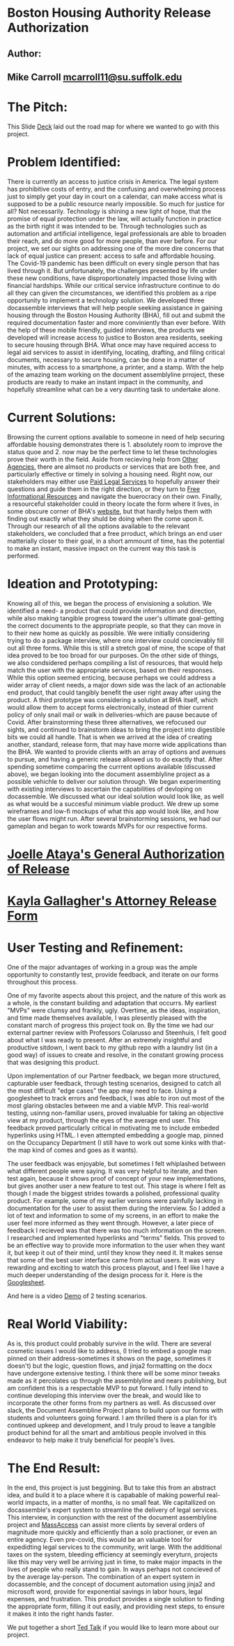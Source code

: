 # Boston Housing Authority Release Authorization
## Author:
## Mike Carroll       mcarroll11@su.suffolk.edu

# The Pitch:
This Slide <a href="https://docs.google.com/presentation/d/1KKZd9GNPwF8sTqx4ZWrBGwT4BzJtNR34_y1QoP8aU-c/edit#slide=id.g9d4fd5d06a_0_310">Deck</a> laid out the road map for where we wanted to go with this project. 

# Problem Identified:
  There is currently an access to justice crisis in America. The legal system has prohibitive costs of entry, and the confusing and overwhelming process just to simply get your day in court on a calendar, can make access what is supposed to be a public resource nearly impossible. So much for justice for all? Not necessarily. Technology is shining a new light of hope, that the promise of equal protection under the law, will actually function in practice as the birth right it was intended to be. Through technologies such as automation and artificial intelligence, legal professionals are able to broaden their reach, and do more good for more people, than ever before. 
    For our project, we set our sights on addressing one of the more dire concerns that lack of equal justice can present: access to safe and affordable housing. The Covid-19 pandemic has been difficult on every single person that has lived through it. But unfortunately, the challenges presented by life under these new conditions, have disproportionately impacted those living with financial hardships. While our critical service infrastructure continue to do all they can given the circumstances, we identified this problem as a ripe opportunity to implement a technology solution.
     We developed three docassemble interviews that will help people seeking assistance in gaining housing through the Boston Housing Authority (BHA), fill out and submit the required documentation faster and more conviniently than ever before. With the help of these mobile friendly, guided interviews, the products we developed will increase access to justice to Boston area residents, seeking to secure housing through BHA. What once may have required access to legal aid services to assist in identifying, locating, drafting, and filing critical documents, necessary to secure housing, can be done in a matter of minutes, with access to a smartphone, a printer, and a stamp. With the help of the amazing team working on the document assemblyline prroject, these products are ready to make an instant impact in the community, and hopefully streamline what can be a very daunting task to undertake alone. 
     
# Current Solutions:
Browsing the current options available to someone in need of help securing affordable housing demonstrates there is 1. absolutely room to improve the status quoe and 2. now may be the perfect time to let these technologies prove their worth in the field. Aside from recieving help from <a href="https://www.metrohousingboston.org/">Other Agencies</a>, there are almsot no products or services that are both free, and particularly effective or timely in solving a housing need. Right now, our stakeholders may either use <a href="https://www.justanswer.com/sip/housing-assistance?r=ppc|ga|3|||&JPKW=section%208%20assistance&JPDC=S&JPST=&JPAD=385612362882&JPMT=b&JPNW=g&JPAF=txt&JPRC=1&JPCD=&JPOP=&cmpid=55269528&agid=2380810488&fiid=&tgtid=kwd-1724794286&ntw=g&dvc=c&r=ppc|ga|3|||&JPKW=section%208%20assistance&JPDC=S&JPST=&JPAD=385612362882&JPMT=b&JPNW=g&JPAF=txt&JPRC=1&JPCD=&JPOP=&cmpid=55269528&agid=2380810488&fiid=&tgtid=kwd-1724794286&ntw=g&dvc=c&gclid=CjwKCAiAoOz-BRBdEiwAyuvA640iiEIbuzF_uEvwxn6oJyzzxULNWjiAIYzxvIOe-E1DolaawxZm6RoCwwYQAvD_BwE&__cf_chl_jschl_tk__=28d2b9cc646a56d1214a56226fa994fef83f118c-1608204150-0-AVHJEDLzRR4N2M1GlgA68eZ2ZFelKLTL7VscDgNn5rXZy_4L_ICsK7D3gMKVFM_Y9cQjl-KLpRsBa8jep9z3nID0uLNu23iLilO2WIyqdlL7tYJqJemR4-6IfR4GCaCd8bGq64oOn0VeI9lr2xR3cTqjY-P1NHt-4is3L8gQDXh27KWh-Is1d1OFZVY1X2VMUjhKtxDexO5KJ6e35MvkijId--2uJqvmdthUEaAoI7l0pmmCSBsccAMIM5Iq6JEW_hyUvz7jm2EKT5oMKkUsD7fD7ajMeflqxteysw1E17eCCA7SKoudFsjOxJXFz7fw6vGyIAj9xYVqapaD94wen99OgxAEExKTeJAB5mtLUCv5sxe4NbwyzC5JHDk5h6hnGV_sj2pAP10aTuwNx9yv9YV6PHNRQyJ7-xA95vKvgom0xLwJRIsuy23zUW_XaGYCZflAT-HOtFhU97k0fFLD4E0e-S91xOmkNwcxNMiaIxGZSi70WJOo4vLXArJq6qXA6CPXGZS-4rs_iKEsAr_KXe_UgHPpAm1CaduW3qwYuuZx20BFIc8Dq0-7-4oYbaQVdQ67D9Vt564_zahM2M-DRNtFOqr-SXQYyUXLbRmqL2bujlCcDUmn1E5e0Jrz97EMetv5WgR4Si5uY8TdP7aAhml0xXx7zBwTnuAJ_K20W0xCX7n487BXEMOO5HHb19QJDv1yOtCRHhOj8SKIroNSs3ppfBPwCOo4mKXRxluQYVMeH5t8vLmOaRagMNZEICa2_3XnrTHhmh5eZl74QlVD_LvBuyVs_dn_sTaSrzqrFjHRoOZRr1eDG5g6UWK1Alfzq2fWw2KgkczDBww2IW7drfrWD935qYq680pw3Pqqhcj8lAbBDhHFWxAZoKpk4tMUJf1yCgF-JNZgPmnfVE_8-poNTGpaygaYSRCk8b6E7K6rS9NrGHBdEh8SS3qNUo9CoulIFWcDph8KK24PwwqXl0iFA26HktbmOzw3wCkDPU0igiRvEYNyYlgNhAHUC_c0bUyXw4lfztFgyhnr8zXCk-4">Paid Legal Services</a> to hopefully answer their questions and guide them in the right direction, or they turn to <a href="https://affordablehousingonline.com/housing-authority/Massachusetts/Boston-Housing-Authority/MA002">Free Informational Resources</a> and navigate the buerocracy on their own. Finally, a resourceful stakeholder could in theory locate the form where it lives, in some obscure corner of BHA's <a href="http://www.bostonhousing.org/BHA/media/Documents/Applicants/Application%20Documents/Authorize-to-release2015.pdf">website</a>, but that hardly helps them with finding out exactly what they shuld be doing when the come upon it.  Through our research of all the options available to the relevant stakeholders, we concluded that a free prroduct, which brings an end user matterially closer to their goal, in a short ammount of time, has the potential to make an instant, massive impact on the current way this task is performed.  

# Ideation and Prototyping:

Knowing all of this, we began the process of envisioning a solution. We identified a need- a product that could provide information and direction, while also making tangible progress toward the user's ultimate goal-getting the correct documents to the appropriate people, so that they can move in to their new home as quickly as possible. We were initially considering trying to do a package interview, where one interview could concievably fill out all three forms. While this is still a stretch goal of mine, the scope of that idea proved to be too broad for our purposes. On the other side of things, we also condsidered perhaps compiling a list of resources, that would help match the user with the appropriate services, based on their responses. While this option seemed enticing, because perhaps we could address a wider array of client needs, a major down side was the lack of an actionable end product, that could tangibly benefit the user right away after using the product. A third prototype was considering a solution at BHA itself, which would allow them to  accept forms electronically, instead of thier current policy of only snail mail or walk in deliveries-which are pause because of Covid. After brainstorming these three alternatives, we refocused our sights, and continued to brainstorm ideas to bring the project into digestible bits we could all handle. That is when we arrived at the idea of creating another, standard, release form, that may have morre wide applications than the BHA. We wanted to provide clients with an array of options and avenues to pursue, and having a generic release allowed us to do exactly that.  After spending sometime comparing the currrent options available (discussed above), we began looking into the document assemblyline project as a possible vehichle to deliver our solution through. We began experimenting with existing interviews to ascertain the capabilities of devloping on docassemble. We discussed what our ideal solution would look like, as well as what would be a succesful minimum viable product. We drew up some wireframes and low-fi mockups of what this app would look like, and how the user flows might run. After several brainstorming sessions, we had our gameplan and began to work towards MVPs for our respective forms. 

# <a href="https://github.com/SuffolkLITLab/docassemble-GeneralAuthorizationforRelease">Joelle Ataya's General Authorization of Release</a>
# <a href="https://github.com/SuffolkLITLab/docassemble-AttorneyAuthorizationforRelease">Kayla Gallagher's Attorney Release Form</a>

# User Testing and Refinement:

One of the major advantages of working in a group was the ample opportunity to constantly test,  provide feedback, and iterate on our forms throughout this process. 

One of my favorite aspects about this project, and the nature of this work as a whole, is the constant building and adaptation that occurrs. My earliest "MVPs" were  clumsy and frankly, ugly. Overtime, as the ideas, inspiration, and time made themselves available, I was plesently pleased with the constant march of progress this project took on. By the time we had our external partner review with Professors Colarusso and Steenhuis, I felt good about what I was ready to present. After an extremely insightful and productive sitdown, I went back to my github repo with a laundry list (in a good way) of issues to create and resolve, in the constant growing process that was designing this product. 

Upon implementation of our Partner feedback, we began more structured, capturable user feedback, through testing scenarios, designed to catch all the most difficult "edge cases" the app may need to face. Using a googlesheet to track errors and feedback, I was able to iron out most of the most glaring obstacles between me and a viable MVP. This real-world testing, usinng non-familiar users, proved invaluable for taking an objective view at my product, through the eyes of the average end user. This feedback proved particularly critical in motivating me to include embeded hyperlinks using HTML. I even attempted embedding a google map, pinned on the Occupancy Department (I still have to work out some kinks with that-the map kind of comes and goes as it  wants). 

The user feedback was enjoyable, but sometimes I felt whiplashed between what different people were saying. It was very helpful to iterate, and then test again, because it shows proof of concept of your new implementations, but gives another user a new feature to test out. This stage is where I felt as though I made the biggest strides towards a polished, professional quality product. For example, some of my earlier versions were painfully lacking in documentation for the user to assist them during the interview. So I added a lot of text and information to some of my screens, in an effort to make the user feel more informed as they went through. However, a later piece of feedback I recieved was that there was too much information on the screen. I researched and implemented hyperlinks and "terms" fields. This proved to be an effective way to provide more information to the user when they want it, but keep it out of their mind, until they know they need it. It makes sense that some of the best user interface came from actual users. It was very rewarding and exciting to watch this process playout, and I feel like I have a much deeper understanding of the design process for it. Here is the <a href="https://docs.google.com/spreadsheets/d/1Bj36icH5F9UD7A4nTUY4ILACmaXZ6RgCfA3IFfqR6T4/edit#gid=1238372851">Googlesheet</a>.

And here is a video <a href="https://github.com/SuffolkLITLab/docassemble-BHAReleaseAuthorization/blob/main/CarrollBHAReleaseDemo.mp4">Demo</a> of 2 testing scenarios.

# Real World Viability:

As is, this product could probably survive in the wild. There are several cosmetic issues I would like to address, (I tried to embed a google map pinned on their address-sometimes it shows on the page, sometimes it doesn't) but the logic, question flows, and jinja2 formatting on the docx have undergone extensive testing. I think there will be some minor tweaks made as it percolates up through the assemblyline and nears publishing, but am confident this is a respectable MVP to put forward. I fully intend to continue developing this interview over the break, and would like to incorporate the other forms from my partners as well. As discussed over slack, the Document Assembline Project plans to build upon our forms with students and volunteers going forward. I am thrilled there is a plan for it’s continued upkeep and development, and I truly proud to leave a tangible product behind for all the smart and ambitious people involved in this endeavor to help make it truly beneficial for people's lives.

# The End Result:

In the end, this project is just beggining. But to take this from an abstract idea, and build it to a place where it is capabable of making powerful real-world impacts, in a matter of months, is no small feat. We capitallized on docassemble's expert system to streamline the delivery of legal services. This interview, in conjunction with the rest of the document assemblyline project and <a href="https://courtformsonline.org/">MassAccess</a> can assist more clients by several orders of magnitude more quickly and efficiently than a solo practioner, or even an entire agency. Even pre-covid, this would be an valuable tool for expedidting legal services to the community, writ large. With the additional taxes on the system, bleeding efficiency at seemingly everyturn, projects like this may very well be arriving just in time, to make major impacts in the lives of people who really stand to gain. In ways perhaps not concieved of by the average lay-person. The combination of an expert system in docassemble, and the concept of document automation using jinja2 and microsoft word, provide for exponential savings in labor hours, legal expenses, and frustration. This product provides a single solution to finding the appropriate form, filling it out easily, and providing next steps, to ensure it makes it into the right hands faster. 

We put together a short <a href="https://www.youtube.com/watch?v=HVaM_goHiAY">Ted Talk</a> if you would like to learn more about our project.

 





